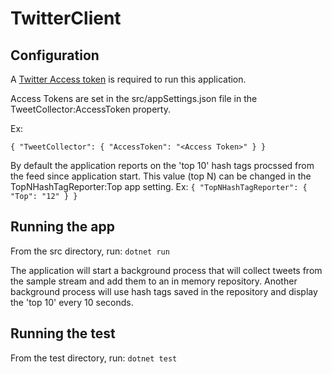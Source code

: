 # TwitterClient

## Configuration

A [Twitter Access token](https://developer.twitter.com/ja/docs/basics/authentication/guides/access-tokens) is required to run this application.

Access Tokens are set in the src/appSettings.json file in the TweetCollector:AccessToken property.

Ex:

``{
"TweetCollector": {
    "AccessToken": "<Access Token>"
  }
}``

By default the application reports on the 'top 10' hash tags procssed from the feed since application start.  This value (top N) can be changed in the TopNHashTagReporter:Top app setting.
Ex:
``{
"TopNHashTagReporter": {
    "Top": "12"
  }
}``

## Running the app

From the src directory, run:
``dotnet run``

The application will start a background process that will collect tweets from the sample stream and add them to an in memory repository.
Another background process will use hash tags saved in the repository and display the 'top 10' every 10 seconds.

## Running the test

From the test directory, run:
``dotnet test``
